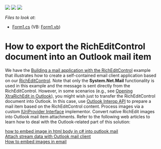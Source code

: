 <!-- default badges list -->
![](https://img.shields.io/endpoint?url=https://codecentral.devexpress.com/api/v1/VersionRange/128610249/12.2.4%2B)
[![](https://img.shields.io/badge/Open_in_DevExpress_Support_Center-FF7200?style=flat-square&logo=DevExpress&logoColor=white)](https://supportcenter.devexpress.com/ticket/details/E4438)
[![](https://img.shields.io/badge/📖_How_to_use_DevExpress_Examples-e9f6fc?style=flat-square)](https://docs.devexpress.com/GeneralInformation/403183)
<!-- default badges end -->
<!-- default file list -->
*Files to look at*:

* [Form1.cs](./CS/RichEditOpenInOutlook/Form1.cs) (VB: [Form1.vb](./VB/RichEditOpenInOutlook/Form1.vb))
<!-- default file list end -->
# How to export the RichEditControl document into an Outlook mail item


<p>We have the <a href="https://www.devexpress.com/Support/Center/p/E2216">Building a mail application with the RichEditControl</a> example that illustrates how to create a self-contained email client application based on our <a href="http://documentation.devexpress.com/#WindowsForms/CustomDocument6975"><u>RichEditControl</u></a>. Note that only the <strong>System.Net.Mail</strong> functionality is used in this example and the message is sent directly from the RichEditControl. However, in some scenarios (e.g., see <a href="https://www.devexpress.com/Support/Center/p/Q423631">Opening XtraRichEdit in Outlook</a>), you might wish just to transfer the RichEditControl document into Outlook. In this case, use <a href="http://msdn.microsoft.com/en-us/library/office/bb652780.aspx"><u>Outlook Interop API</u></a> to prepare a mail item based on the RichEditControl content. Process images via a custom <a href="http://documentation.devexpress.com/#CoreLibraries/clsDevExpressXtraRichEditServicesIUriProvidertopic"><u>IUriProvider Interface</u></a> implementor. Convert native RichEdit images into Outlook mail item attachments. Refer to the following web articles to learn how to deal with the Outlook-related part of this solution:</p><p><a href="http://social.msdn.microsoft.com/Forums/en-US/vsto/thread/6c063b27-7e8a-4963-ad5f-ce7e5ffb2c64/"><u>how to embed image in html body in c# into outlook mail</u></a><br />
<a href="http://social.msdn.microsoft.com/Forums/pl/outlookdev/thread/17efe46b-18fe-450f-9f6e-d8bb116161d8"><u>Attach stream data with Outlook mail client</u></a><br />
<a href="http://stackoverflow.com/questions/4312687/how-to-embed-images-in-email"><u>How to embed images in email</u></a></p>

<br/>


